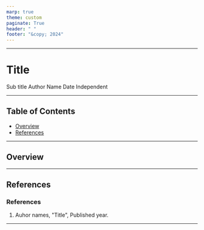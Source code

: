 ```yaml
---
marp: true
theme: custom
paginate: True
header: " "
footer: "&copy; 2024"
---
```


---

<!-- _class: title -->
<!-- _paginate: "skip" -->

# Title

<subTitle>Sub title</subTitle>
<author>Author Name</author>
<date>Date</date>
<organization>Independent<organaization>

---

## Table of Contents

- [Overview](#overview)
- [References](#references)

---

## Overview

---

## References

<!-- _class: reference -->

### References

1. Auhor names, "Title", Published year.

---

<!-- _class: end -->
<!-- _paginate: "skip" -->
<script src="https://cdn.jsdelivr.net/npm/mermaid@9">
</script>
<script>
    mermaid.initialize({ startOnLoad: true})
</script>
